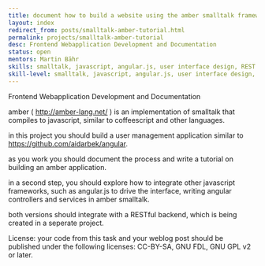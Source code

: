```yaml
---
title: document how to build a website using the amber smalltalk framework
layout: index
redirect_from: posts/smalltalk-amber-tutorial.html
permalink: projects/smalltalk-amber-tutorial
desc: Frontend Webapplication Development and Documentation
status: open
mentors: Martin Bähr
skills: smalltalk, javascript, angular.js, user interface design, REST
skill-level: smalltalk, javascript, angular.js, user interface design, REST
---
```

Frontend Webapplication Development and Documentation

amber ( http://amber-lang.net/ ) is an implementation of smalltalk that compiles to javascript, similar to coffeescript and other languages.

in this project you should build a user management application similar to https://github.com/aidarbek/angular.

as you work you should document the process and write a tutorial on building an amber application.

in a second step, you should explore how to integrate other javascript frameworks, such as angular.js to drive the interface, writing angular controllers and services in amber smalltalk.

both versions should integrate with a RESTful backend, which is being created in a seperate project.

License: your code from this task and your weblog post should be published under the following licenses: CC-BY-SA, GNU FDL, GNU GPL v2 or later.

